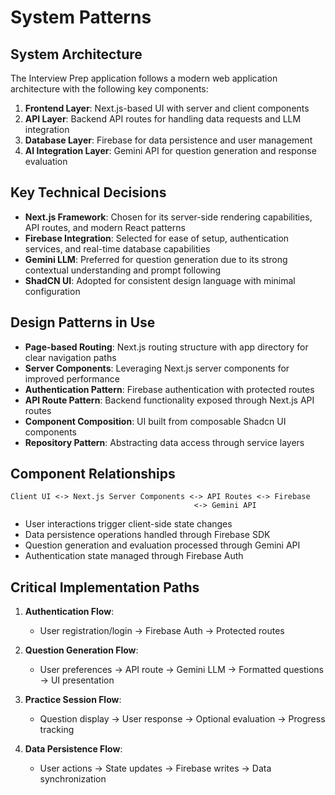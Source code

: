 # System Patterns

## System Architecture
The Interview Prep application follows a modern web application architecture with the following key components:

1. **Frontend Layer**: Next.js-based UI with server and client components
2. **API Layer**: Backend API routes for handling data requests and LLM integration
3. **Database Layer**: Firebase for data persistence and user management
4. **AI Integration Layer**: Gemini API for question generation and response evaluation

## Key Technical Decisions
- **Next.js Framework**: Chosen for its server-side rendering capabilities, API routes, and modern React patterns
- **Firebase Integration**: Selected for ease of setup, authentication services, and real-time database capabilities
- **Gemini LLM**: Preferred for question generation due to its strong contextual understanding and prompt following
- **ShadCN UI**: Adopted for consistent design language with minimal configuration

## Design Patterns in Use
- **Page-based Routing**: Next.js routing structure with app directory for clear navigation paths
- **Server Components**: Leveraging Next.js server components for improved performance
- **Authentication Pattern**: Firebase authentication with protected routes
- **API Route Pattern**: Backend functionality exposed through Next.js API routes
- **Component Composition**: UI built from composable Shadcn UI components
- **Repository Pattern**: Abstracting data access through service layers

## Component Relationships
```
Client UI <-> Next.js Server Components <-> API Routes <-> Firebase
                                         <-> Gemini API
```

- User interactions trigger client-side state changes
- Data persistence operations handled through Firebase SDK
- Question generation and evaluation processed through Gemini API
- Authentication state managed through Firebase Auth

## Critical Implementation Paths
1. **Authentication Flow**: 
   - User registration/login → Firebase Auth → Protected routes
   
2. **Question Generation Flow**:
   - User preferences → API route → Gemini LLM → Formatted questions → UI presentation
   
3. **Practice Session Flow**:
   - Question display → User response → Optional evaluation → Progress tracking
   
4. **Data Persistence Flow**:
   - User actions → State updates → Firebase writes → Data synchronization